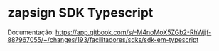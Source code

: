 # zapsign SDK Typescript
Documentação: https://app.gitbook.com/s/-M4noMoX5ZGb2-RhWjjf-887967055/~/changes/193/facilitadores/sdks/sdk-em-typescript


